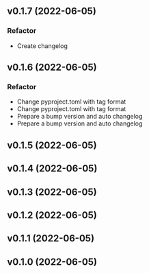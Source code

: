 ## v0.1.7 (2022-06-05)

### Refactor

- Create changelog

## v0.1.6 (2022-06-05)

### Refactor

- Change pyproject.toml with tag format
- Change pyproject.toml with tag format
- Prepare a bump version and auto changelog
- Prepare a bump version and auto changelog

## v0.1.5 (2022-06-05)

## v0.1.4 (2022-06-05)

## v0.1.3 (2022-06-05)

## v0.1.2 (2022-06-05)

## v0.1.1 (2022-06-05)

## v0.1.0 (2022-06-05)
